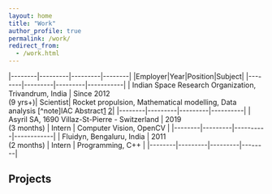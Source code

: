 ```yaml
---
layout: home
title: "Work"
author_profile: true
permalink: /work/
redirect_from:
  - /work.html
---
```


|--------|---------|---------|--------|
|Employer|Year|Position|Subject|
|--------|---------|---------|-----------|
| Indian Space Research Organization, Trivandrum, India | Since 2012 <br> (9 yrs+)| Scientist| Rocket propulsion, Mathematical modelling, Data analysis [^note]IAC Abstract[1](https://iafastro.directory/iac/paper/id/70925/summary/) [2](https://iafastro.directory/iac/paper/id/70945/summary/)|
|--------|---------|---------|----------|
| Asyril SA, 1690 Villaz-St-Pierre - Switzerland | 2019 <br> (3 months) | Intern | Computer Vision, OpenCV |
|--------|---------|----------|------------|
| Fluidyn, Bengaluru, India | 2011 <br>(2 months) | Intern | Programming, C++ |
|--------|---------|---------|--------|


## Projects

[^n1]: The abstract is accepted but not presented due to policy constraints.
